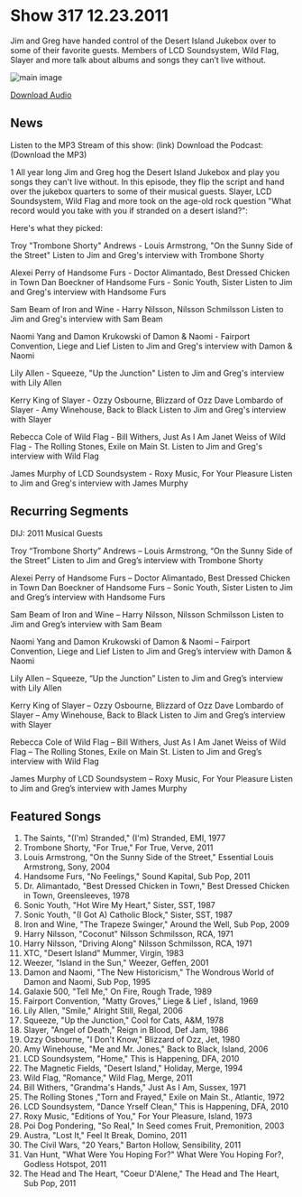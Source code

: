 # Show 317 12.23.2011
Jim and Greg have handed control of the Desert Island Jukebox over to some of their favorite guests. Members of LCD Soundsystem, Wild Flag, Slayer and more talk about albums and songs they can’t live without. 

![main image](http://www.soundopinions.org/images/2011/dijspecial.jpg)

[Download Audio](http://audio.soundopinions.org/streams/2011/12/so_20111223.m3u)

## News
Listen to the MP3 Stream of this show: (link)
Download the Podcast: (Download the MP3)

1 All year long Jim and Greg hog the Desert Island Jukebox and play you songs they can't live without. In this episode, they flip the script and hand over the jukebox quarters to some of their musical guests. Slayer, LCD Soundsystem, Wild Flag and more took on the age-old rock question "What record would you take with you if stranded on a desert island?":

Here's what they picked:

Troy "Trombone Shorty" Andrews - Louis Armstrong, "On the Sunny Side of the Street"
Listen to Jim and Greg's interview with Trombone Shorty

Alexei Perry of Handsome Furs - Doctor Alimantado, Best Dressed Chicken in Town
Dan Boeckner of Handsome Furs - Sonic Youth, Sister
Listen to Jim and Greg's interview with Handsome Furs

Sam Beam of Iron and Wine - Harry Nilsson, Nilsson Schmilsson
Listen to Jim and Greg's interview with Sam Beam

Naomi Yang and Damon Krukowski of Damon & Naomi - Fairport Convention, Liege and Lief
Listen to Jim and Greg's interview with Damon & Naomi

Lily Allen - Squeeze, "Up the Junction"
Listen to Jim and Greg's interview with Lily Allen

Kerry King of Slayer - Ozzy Osbourne, Blizzard of Ozz
Dave Lombardo of Slayer - Amy Winehouse, Back to Black
Listen to Jim and Greg's interview with Slayer

Rebecca Cole of Wild Flag - Bill Withers, Just As I Am
Janet Weiss of Wild Flag - The Rolling Stones, Exile on Main St.
Listen to Jim and Greg's interview with Wild Flag

James Murphy of LCD Soundsystem - Roxy Music, For Your Pleasure
Listen to Jim and Greg's interview with James Murphy

## Recurring Segments
DIJ: 2011 Musical Guests 

Troy “Trombone Shorty” Andrews – Louis Armstrong, “On the Sunny Side of the Street”
Listen to Jim and Greg’s interview with Trombone Shorty

Alexei Perry of Handsome Furs – Doctor Alimantado, Best Dressed Chicken in Town
Dan Boeckner of Handsome Furs – Sonic Youth, Sister
Listen to Jim and Greg’s interview with Handsome Furs

Sam Beam of Iron and Wine – Harry Nilsson, Nilsson Schmilsson
Listen to Jim and Greg’s interview with Sam Beam

Naomi Yang and Damon Krukowski of Damon & Naomi – Fairport Convention, Liege and Lief
Listen to Jim and Greg’s interview with Damon & Naomi

Lily Allen – Squeeze, “Up the Junction”
Listen to Jim and Greg’s interview with Lily Allen

Kerry King of Slayer – Ozzy Osbourne, Blizzard of Ozz
Dave Lombardo of Slayer – Amy Winehouse, Back to Black
Listen to Jim and Greg’s interview with Slayer

Rebecca Cole of Wild Flag – Bill Withers, Just As I Am
Janet Weiss of Wild Flag – The Rolling Stones, Exile on Main St.
Listen to Jim and Greg’s interview with Wild Flag

James Murphy of LCD Soundsystem – Roxy Music, For Your Pleasure
Listen to Jim and Greg’s interview with James Murphy


## Featured Songs
1. The Saints, "(I'm) Stranded," (I'm) Stranded, EMI, 1977
2. Trombone Shorty, "For True," For True, Verve, 2011
3. Louis Armstrong, "On the Sunny Side of the Street," Essential Louis Armstrong, Sony, 2004
4. Handsome Furs, "No Feelings," Sound Kapital, Sub Pop, 2011
5. Dr. Alimantado, "Best Dressed Chicken in Town," Best Dressed Chicken in Town, Greensleeves, 1978
6. Sonic Youth, "Hot Wire My Heart," Sister, SST, 1987
7. Sonic Youth, "(I Got A) Catholic Block," Sister, SST, 1987
8. Iron and Wine, "The Trapeze Swinger," Around the Well, Sub Pop, 2009
9. Harry Nilsson, "Coconut" Nilsson Schmilsson, RCA, 1971
10. Harry Nilsson, "Driving Along" Nilsson Schmilsson, RCA, 1971
11. XTC, "Desert Island" Mummer, Virgin, 1983
12. Weezer, "Island in the Sun," Weezer, Geffen, 2001
13. Damon and Naomi, "The New Historicism," The Wondrous World of Damon and Naomi, Sub Pop, 1995
14. Galaxie 500, "Tell Me," On Fire, Rough Trade, 1989
15. Fairport Convention, "Matty Groves," Liege & Lief , Island, 1969
16. Lily Allen, "Smile," Alright Still, Regal, 2006
17. Squeeze, "Up the Junction," Cool for Cats, A&M, 1978
18. Slayer, "Angel of Death," Reign in Blood, Def Jam, 1986
19. Ozzy Osbourne, "I Don't Know," Blizzard of Ozz, Jet, 1980
20. Amy Winehouse, "Me and Mr. Jones," Back to Black, Island, 2006
21. LCD Soundsystem, "Home," This is Happening, DFA, 2010
22. The Magnetic Fields, "Desert Island," Holiday, Merge, 1994
23. Wild Flag, "Romance," Wild Flag, Merge, 2011
24. Bill Withers, "Grandma's Hands," Just As I Am, Sussex, 1971
25. The Rolling Stones ,"Torn and Frayed," Exile on Main St., Atlantic, 1972
26. LCD Soundsystem, "Dance Yrself Clean," This is Happening, DFA, 2010
27. Roxy Music, "Editions of You," For Your Pleasure, Island, 1973
28. Poi Dog Pondering, "So Real," In Seed comes Fruit, Premonition, 2003
29. Austra, "Lost It," Feel It Break, Domino, 2011
30. The Civil Wars, "20 Years," Barton Hollow, Sensibility, 2011
31. Van Hunt, "What Were You Hoping For?" What Were You Hoping For?, Godless Hotspot, 2011
32. The Head and The Heart, "Coeur D'Alene," The Head and The Heart, Sub Pop, 2011

